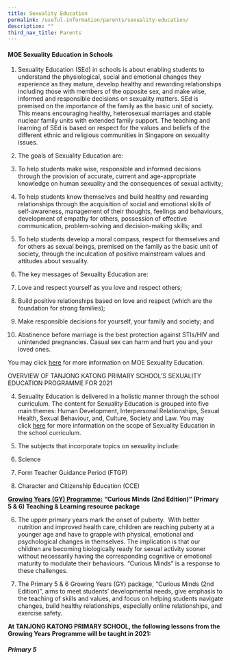 ```yaml
---
title: Sexuality Education
permalink: /useful-information/parents/sexuality-education/
description: ""
third_nav_title: Parents
---
```

#### MOE Sexuality Education in Schools

1.  Sexuality Education (SEd) in schools is about enabling students to understand the physiological, social and emotional changes they experience as they mature, develop healthy and rewarding relationships including those with members of the opposite sex, and make wise, informed and responsible decisions on sexuality matters. SEd is premised on the importance of the family as the basic unit of society. This means encouraging healthy, heterosexual marriages and stable nuclear family units with extended family support. The teaching and learning of SEd is based on respect for the values and beliefs of the different ethnic and religious communities in Singapore on sexuality issues.
    
      
    
2.  The goals of Sexuality Education are:

1.  To help students make wise, responsible and informed decisions through the provision of accurate, current and age-appropriate knowledge on human sexuality and the consequences of sexual activity;
2.  To help students know themselves and build healthy and rewarding relationships through the acquisition of social and emotional skills of self-awareness, management of their thoughts, feelings and behaviours, development of empathy for others, possession of effective communication, problem-solving and decision-making skills; and
3.  To help students develop a moral compass, respect for themselves and for others as sexual beings, premised on the family as the basic unit of society, through the inculcation of positive mainstream values and attitudes about sexuality.

4.  The key messages of Sexuality Education are:  
    

1.  Love and respect yourself as you love and respect others;
2.  Build positive relationships based on love and respect (which are the foundation for strong families);
3.  Make responsible decisions for yourself, your family and society; and
4.  Abstinence before marriage is the best protection against STIs/HIV and unintended pregnancies. Casual sex can harm and hurt you and your loved ones.
    
      
    

You may click [here](https://www.moe.gov.sg/education/programmes/social-and-emotional-learning/sexuality-education) for more information on MOE Sexuality Education.

  

  

OVERVIEW OF TANJONG KATONG PRIMARY SCHOOL’S SEXUALITY EDUCATION PROGRAMME FOR 2021

4.  Sexuality Education is delivered in a holistic manner through the school curriculum. The content for Sexuality Education is grouped into five main themes: Human Development, Interpersonal Relationships, Sexual Health, Sexual Behaviour, and, Culture, Society and Law. You may click [here](https://www.moe.gov.sg/education/programmes/social-and-emotional-learning/sexuality-education/scope-and-teaching-approach-of-sexuality-education-in-schools) for more information on the scope of Sexuality Education in the school curriculum. 
    
      
    
5.  The subjects that incorporate topics on sexuality include:  
    

1.  Science
2.  Form Teacher Guidance Period (FTGP)
3.  Character and Citizenship Education (CCE)

  

  

**<u>Growing Years (GY) Programme:</u>** **“Curious Minds (2nd Edition)” (Primary 5 & 6) Teaching & Learning resource package**

  

6.  The upper primary years mark the onset of puberty.  With better nutrition and improved health care, children are reaching puberty at a younger age and have to grapple with physical, emotional and psychological changes in themselves. The implication is that our children are becoming biologically ready for sexual activity sooner without necessarily having the corresponding cognitive or emotional maturity to modulate their behaviours. “Curious Minds” is a response to these challenges. 
    
      
    
7.  The Primary 5 & 6 Growing Years (GY) package, “Curious Minds (2nd Edition)”, aims to meet students’ developmental needs, give emphasis to the teaching of skills and values, and focus on helping students navigate changes, build healthy relationships, especially online relationships, and exercise safety. 
    
      

**At TANJONG KATONG PRIMARY SCHOOL, the following lessons from the Growing Years Programme will be taught in 2021:**


##### **Primary 5**